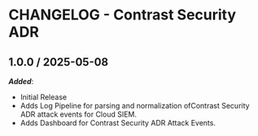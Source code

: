 # CHANGELOG - Contrast Security ADR

## 1.0.0 / 2025-05-08

_**Added**_:

* Initial Release
* Adds Log Pipeline for parsing and normalization ofContrast Security ADR attack events for Cloud SIEM.
* Adds Dashboard for Contrast Security ADR Attack Events.
